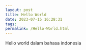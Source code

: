 ```yaml
---
layout: post
title: Hello World
date: 2023-07-15 16:28:31
tags:
permalink: /Hello-World.html
---
```


Hello world dalam bahasa indonesia